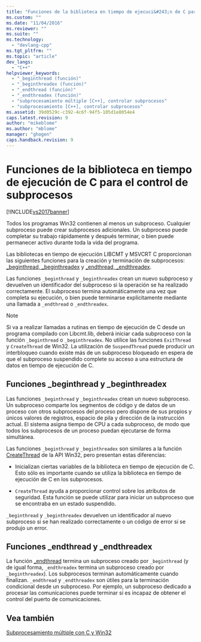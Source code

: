 ```yaml
---
title: "Funciones de la biblioteca en tiempo de ejecuci&#243;n de C para el control de subprocesos | Microsoft Docs"
ms.custom: ""
ms.date: "11/04/2016"
ms.reviewer: ""
ms.suite: ""
ms.technology: 
  - "devlang-cpp"
ms.tgt_pltfrm: ""
ms.topic: "article"
dev_langs: 
  - "C++"
helpviewer_keywords: 
  - "_beginthread (función)"
  - "_beginthreadex (función)"
  - "_endthread (función)"
  - "_endthreadex (función)"
  - "subprocesamiento múltiple [C++], controlar subprocesos"
  - "subprocesamiento [C++], controlar subprocesos"
ms.assetid: 39d0529c-c392-4c6f-94f5-105d1e8054e4
caps.latest.revision: 9
author: "mikeblome"
ms.author: "mblome"
manager: "ghogen"
caps.handback.revision: 9
---
```

# Funciones de la biblioteca en tiempo de ejecuci&#243;n de C para el control de subprocesos
[!INCLUDE[vs2017banner](../assembler/inline/includes/vs2017banner.md)]

Todos los programas Win32 contienen al menos un subproceso.  Cualquier subproceso puede crear subprocesos adicionales.  Un subproceso puede completar su trabajo rápidamente y después terminar, o bien puede permanecer activo durante toda la vida del programa.  
  
 Las bibliotecas en tiempo de ejecución LIBCMT y MSVCRT C proporcionan las siguientes funciones para la creación y terminación de subprocesos: [\_beginthread, \_beginthreadex](../c-runtime-library/reference/beginthread-beginthreadex.md) y [\_endthread, \_endthreadex](../c-runtime-library/reference/endthread-endthreadex.md).  
  
 Las funciones `_beginthread` y `_beginthreadex` crean un nuevo subproceso y devuelven un identificador del subproceso si la operación se ha realizado correctamente.  El subproceso termina automáticamente una vez que completa su ejecución, o bien puede terminarse explícitamente mediante una llamada a `_endthread` o `_endthreadex`.  
  
> [!NOTE]
>  Si va a realizar llamadas a rutinas en tiempo de ejecución de C desde un programa compilado con Libcmt.lib, deberá iniciar cada subproceso con la función `_beginthread` o `_beginthreadex`.  No utilice las funciones `ExitThread` y `CreateThread` de Win32.  La utilización de `SuspendThread` puede producir un interbloqueo cuando existe más de un subproceso bloqueado en espera de que el subproceso suspendido complete su acceso a una estructura de datos en tiempo de ejecución de C.  
  
##  <a name="_core_the__beginthread_function"></a> Funciones \_beginthread y \_beginthreadex  
 Las funciones `_beginthread` y `_beginthreadex` crean un nuevo subproceso.  Un subproceso comparte los segmentos de código y de datos de un proceso con otros subprocesos del proceso pero dispone de sus propios y únicos valores de registros, espacio de pila y dirección de la instrucción actual.  El sistema asigna tiempo de CPU a cada subproceso, de modo que todos los subprocesos de un proceso puedan ejecutarse de forma simultánea.  
  
 Las funciones `_beginthread` y `_beginthreadex` son similares a la función [CreateThread](http://msdn.microsoft.com/library/windows/desktop/ms682453) de la API Win32, pero presentan estas diferencias:  
  
-   Inicializan ciertas variables de la biblioteca en tiempo de ejecución de C.  Esto sólo es importante cuando se utiliza la biblioteca en tiempo de ejecución de C en los subprocesos.  
  
-   `CreateThread` ayuda a proporcionar control sobre los atributos de seguridad.  Esta función se puede utilizar para iniciar un subproceso que se encontraba en un estado suspendido.  
  
 `_beginthread` y `_beginthreadex` devuelven un identificador al nuevo subproceso si se han realizado correctamente o un código de error si se produjo un error.  
  
##  <a name="_core_the__endthread_function"></a> Funciones \_endthread y \_endthreadex  
 La función [\_endthread](../c-runtime-library/reference/endthread-endthreadex.md) termina un subproceso creado por `_beginthread` \(y de igual forma, `_endthreadex` termina un subproceso creado por `_beginthreadex`\).  Los subprocesos terminan automáticamente cuando finalizan.  `_endthread` y `_endthreadex` son útiles para la terminación condicional desde un subproceso.  Por ejemplo, un subproceso dedicado a procesar las comunicaciones puede terminar si es incapaz de obtener el control del puerto de comunicaciones.  
  
## Vea también  
 [Subprocesamiento múltiple con C y Win32](../parallel/multithreading-with-c-and-win32.md)